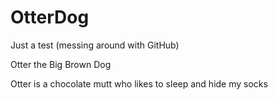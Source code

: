 # OtterDog
Just a test (messing around with GitHub)

<!DOCTYPE html>
<html>
<head> Otter the Big Brown Dog <head>
  <p> Otter is a chocolate mutt who likes to sleep and hide my socks </p>
  
